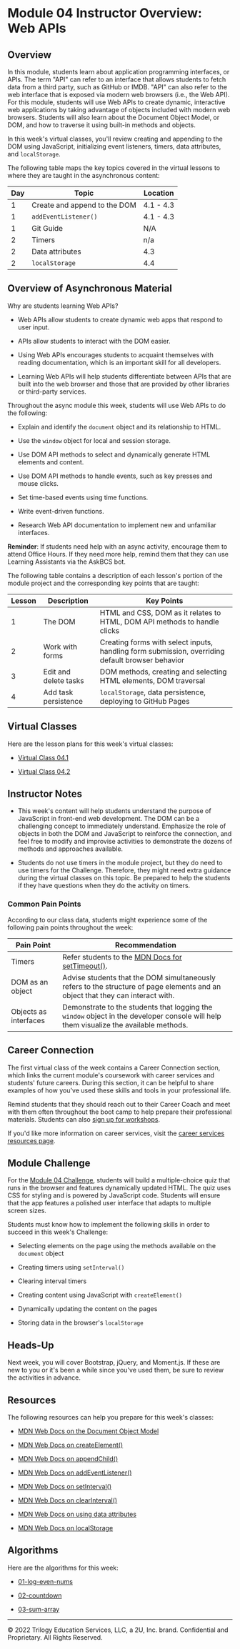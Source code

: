 # Module 04 Instructor Overview: Web APIs

## Overview

In this module, students learn about application programming interfaces, or APIs. The term "API" can refer to an interface that allows students to fetch data from a third party, such as GitHub or IMDB. "API" can also refer to the web interface that is exposed via modern web browsers (i.e., the Web API). For this module, students will use Web APIs to create dynamic, interactive web applications by taking advantage of objects included with modern web browsers. Students will also learn about the Document Object Model, or DOM, and how to traverse it using built-in methods and objects.

In this week's virtual classes, you'll review creating and appending to the DOM using JavaScript, initializing event listeners, timers, data attributes, and `localStorage`.

The following table maps the key topics covered in the virtual lessons to where they are taught in the asynchronous content:

| Day | Topic                                   | Location |
| --- | --------------------------------------- | -------- |
| 1   | Create and append to the DOM            | 4.1 - 4.3|
| 1   | `addEventListener()`                    | 4.1 - 4.3|
| 1   | Git Guide                               | N/A      |
| 2   | Timers                                  | n/a      |
| 2   | Data attributes                         | 4.3      |
| 2   | `localStorage`                          | 4.4      |

## Overview of Asynchronous Material

Why are students learning Web APIs?

* Web APIs allow students to create dynamic web apps that respond to user input.

* APIs allow students to interact with the DOM easier.

* Using Web APIs encourages students to acquaint themselves with reading documentation, which is an important skill for all developers.

* Learning Web APIs will help students differentiate between APIs that are built into the web browser and those that are provided by other libraries or third-party services.

Throughout the async module this week, students will use Web APIs to do the following:

* Explain and identify the `document` object and its relationship to HTML.

* Use the `window` object for local and session storage.

* Use DOM API methods to select and dynamically generate HTML elements and content.

* Use DOM API methods to handle events, such as key presses and mouse clicks.

* Set time-based events using time functions.

* Write event-driven functions.

* Research Web API documentation to implement new and unfamiliar interfaces.

**Reminder**: If students need help with an async activity, encourage them to attend Office Hours. If they need more help, remind them that they can use Learning Assistants via the AskBCS bot.

The following table contains a description of each lesson's portion of the module project and the corresponding key points that are taught:

| Lesson | Description           | Key Points                                                                                       |
| ------ | --------------------- | ------------------------------------------------------------------------------------------------ |
| 1      | The DOM               | HTML and CSS, DOM as it relates to HTML, DOM API methods to handle clicks                        |
| 2      | Work with forms       | Creating forms with select inputs, handling form submission, overriding default browser behavior |
| 3      | Edit and delete tasks | DOM methods, creating and selecting HTML elements, DOM traversal                                 |
| 4      | Add task persistence  | `localStorage`, data persistence, deploying to GitHub Pages                                      |

## Virtual Classes

Here are the lesson plans for this week's virtual classes:

* [Virtual Class 04.1](./04.1-REQUIRED.md)

* [Virtual Class 04.2](./04.2-REQUIRED.md)

## Instructor Notes

* This week's content will help students understand the purpose of JavaScript in front-end web development. The DOM can be a challenging concept to immediately understand. Emphasize the role of objects in both the DOM and JavaScript to reinforce the connection, and feel free to modify and improvise activities to demonstrate the dozens of methods and approaches available.

* Students do not use timers in the module project, but they do need to use timers for the Challenge. Therefore, they might need extra guidance during the virtual classes on this topic. Be prepared to help the students if they have questions when they do the activity on timers.

### Common Pain Points

According to our class data, students might experience some of the following pain points throughout the week:

| Pain Point            | Recommendation                                                                                                                              |
| --------------------- | ------------------------------------------------------------------------------------------------------------------------------------------- |
| Timers                | Refer students to the [MDN Docs for setTimeout()](https://developer.mozilla.org/en-US/docs/Web/API/WindowOrWorkerGlobalScope/setTimeout). |
| DOM as an object      | Advise students that the DOM simultaneously refers to the structure of page elements and an object that they can interact with.             |
| Objects as interfaces | Demonstrate to the students that logging the `window` object in the developer console will help them visualize the available methods.       |

## Career Connection

The first virtual class of the week contains a Career Connection section, which links the current module's coursework with career services and students' future careers. During this section, it can be helpful to share examples of how you've used these skills and tools in your professional life.

Remind students that they should reach out to their Career Coach and meet with them often throughout the boot camp to help prepare their professional materials. Students can also [sign up for workshops](https://careernetwork.2u.com/?utm_medium=Academics&utm_source=boot_camp).

If you'd like more information on career services, visit the [career services resources page](https://careernetwork.2u.com/?utm_medium=Academics&utm_source=boot_camp).

## Module Challenge

For the [Module 04 Challenge](../../01-Class-Content/04-Web-APIs/02-Challenge/README.md), students will build a multiple-choice quiz that runs in the browser and features dynamically updated HTML. The quiz uses CSS for styling and is powered by JavaScript code. Students will ensure that the app features a polished user interface that adapts to multiple screen sizes.

Students must know how to implement the following skills in order to succeed in this week's Challenge:

* Selecting elements on the page using the methods available on the `document` object

* Creating timers using `setInterval()`

* Clearing interval timers

* Creating content using JavaScript with `createElement()`

* Dynamically updating the content on the pages

* Storing data in the browser's `localStorage`

## Heads-Up

Next week, you will cover Bootstrap, jQuery, and Moment.js. If these are new to you or it's been a while since you've used them, be sure to review the activities in advance.

## Resources

The following resources can help you prepare for this week's classes:

* [MDN Web Docs on the Document Object Model](https://developer.mozilla.org/en-US/docs/Web/API/Document_Object_Model)

* [MDN Web Docs on createElement()](https://developer.mozilla.org/en-US/docs/Web/API/Document/createElement)

* [MDN Web Docs on appendChild()](https://developer.mozilla.org/en-US/docs/Web/API/Node/appendChild)

* [MDN Web Docs on addEventListener()](https://developer.mozilla.org/en-US/docs/Web/API/EventTarget/addEventListener)

* [MDN Web Docs on setInterval()](https://developer.mozilla.org/en-US/docs/Web/API/WindowOrWorkerGlobalScope/setInterval)

* [MDN Web Docs on clearInterval()](https://developer.mozilla.org/en-US/docs/Web/API/WindowOrWorkerGlobalScope/clearInterval)

* [MDN Web Docs on using data attributes](https://developer.mozilla.org/en-US/docs/Learn/HTML/Howto/Use_data_attributes)

* [MDN Web Docs on localStorage](https://developer.mozilla.org/en-US/docs/Web/API/Window/localStorage)

## Algorithms

Here are the algorithms for this week:

* [01-log-even-nums](../../01-Class-Content/04-Web-APIs/03-Algorithms/01-log-even-nums)

* [02-countdown](../../01-Class-Content/04-Web-APIs/03-Algorithms/02-countdown)

* [03-sum-array](../../01-Class-Content/04-Web-APIs/03-Algorithms/03-sum-array)

---
© 2022 Trilogy Education Services, LLC, a 2U, Inc. brand. Confidential and Proprietary. All Rights Reserved.
